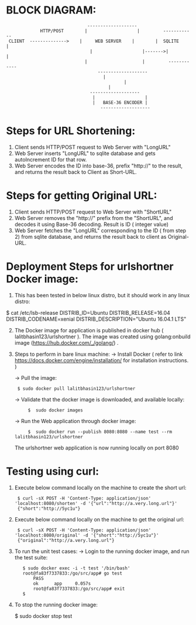 
# BLOCK DIAGRAM:
 
				   
   		                           -------------------
	             HTTP/POST        |                   |         ------------
     CLIENT  -------------->    |     WEB SERVER    |        |  SQLITE    | 
		                            |                   |------->|        	  |
	                              |	            	    |         ------------
			                           -------------------
                                         |
				                                 | 
	                                       |
	                                -------------------	
		                             |                   | 
		                             |   BASE-36 ENCODER |
			                            -------------------
					   
               
# Steps for URL Shortening:

1. Client sends HTTP/POST request to Web Server with "LongURL" 
2. Web Server inserts "LongURL" to sqlite database and gets autoIncrement ID for that row.
3. Web Server encodes the ID into base-36, prefix "http://" to the result,  and returns the result back to Client as Short-URL.


# Steps for getting Original URL:


1. Client sends HTTP/POST request to Web Server with "ShortURL"
2. Web Server removes the "http://" prefix from the "ShortURL", and decodes it using Base-36 decoding. Result is ID ( integer value)
3. Web Server fetches the "LongURL" corresponding to the ID ( from step 2) from sqlite database, and returns the result back to client as Original-URL.

# Deployment Steps for urlshortner Docker image:

1. This has been tested in below linux distro, but it should work in any linux distro:

$ cat /etc/lsb-release
DISTRIB_ID=Ubuntu
DISTRIB_RELEASE=16.04
DISTRIB_CODENAME=xenial
DISTRIB_DESCRIPTION="Ubuntu 16.04.1 LTS"


2. The Docker image for application is published in docker hub ( lalitbhasin123/urlshortner ). The image was created using golang:onbuild image (https://hub.docker.com/_/golang/) .

3. Steps to perform in bare linux machine:
     -> Install Docker ( refer to link  https://docs.docker.com/engine/installation/ for installation instructions. )
     
     -> Pull the image: 
     
		$ sudo docker pull lalitbhasin123/urlshortner
		
      -> Validate that the docker image is downloaded, and available locally:
      
      		$  sudo docker images
		
      -> Run the Web application through docker image:
      
      		$  sudo docker run --publish 8080:8080 --name test --rm lalitbhasin123/urlshortner
		
	The urlshortner web application is now running locally on port 8080
	

# Testing using curl:

 1. Execute below command locally on the machine to create the short url:
 
         $ curl -sX POST -H 'Content-Type: application/json' 'localhost:8080/shorten' -d '{"url":"http://a.very.long.url"}'
         {"short":"http://5yc1u"}
	 
 2. Execute below command locally on the machine to get the original url:
 
         $ curl -sX POST -H 'Content-Type: application/json' 'localhost:8080/original' -d '{"short":"http://5yc1u"}'
         {"original":"http://a.very.long.url"}
	 
3. To run the unit test cases:
	-> Login to the running docker image, and run the test suite:
	
	      $ sudo docker exec -i -t test '/bin/bash'
	      root@fa83f7337833:/go/src/app# go test
              PASS
              ok      app     0.057s
              root@fa83f7337833:/go/src/app# exit
	      $
	   
4. To stop the running docker image:

	$  sudo docker stop test
	

